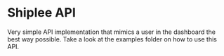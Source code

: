 # Shiplee API

Very simple API implementation that mimics a user in the dashboard the best way possible. Take a look at the examples
folder on how to use this API.
